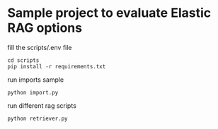 # Sample project to evaluate Elastic RAG options

fill the scripts/.env file

```console
cd scripts
pip install -r requirements.txt
``` 

run imports sample
```console
python import.py
```

run different rag scripts
```
python retriever.py
```
